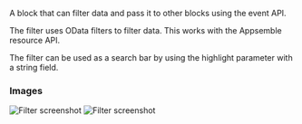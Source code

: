A block that can filter data and pass it to other blocks using the event API.

The filter uses OData filters to filter data. This works with the Appsemble resource API.

The filter can be used as a search bar by using the highlight parameter with a string field.

### Images

![Filter screenshot](https://gitlab.com/appsemble/appsemble/-/raw/0.34.10/config/assets/filter.png)
![Filter screenshot](https://gitlab.com/appsemble/appsemble/-/raw/0.34.10/config/assets/filter-search-bar.png)
